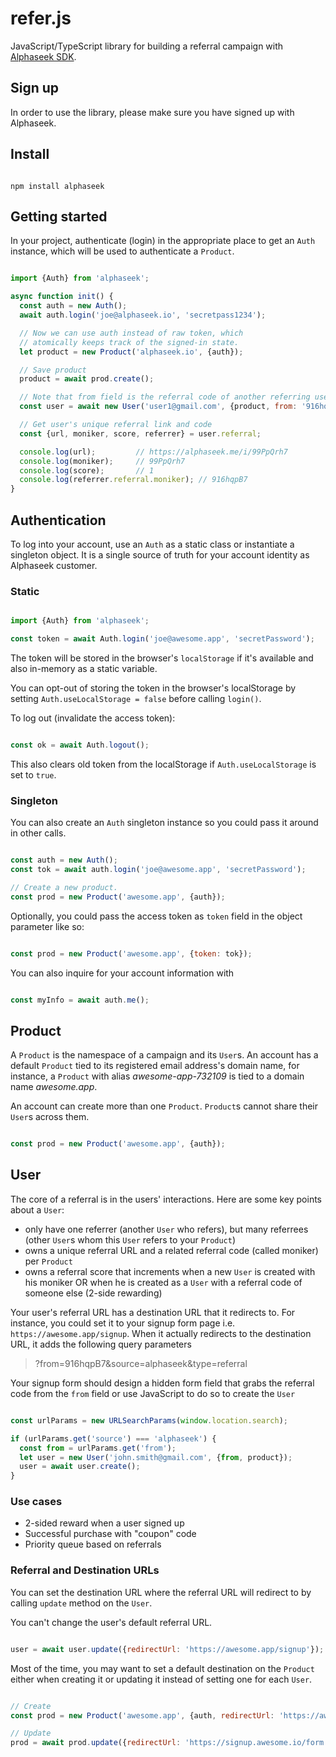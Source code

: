 # refer.js

JavaScript/TypeScript library for building a referral campaign with [Alphaseek SDK](http://alphaseek.io).

## Sign up

In order to use the library, please make sure you have signed up with Alphaseek.

## Install

```shell

npm install alphaseek

```

## Getting started

In your project, authenticate (login) in the appropriate place to get an `Auth` instance, which will be used to authenticate a `Product`.

```javascript

import {Auth} from 'alphaseek';

async function init() {
  const auth = new Auth();
  await auth.login('joe@alphaseek.io', 'secretpass1234');

  // Now we can use auth instead of raw token, which
  // atomically keeps track of the signed-in state.
  let product = new Product('alphaseek.io', {auth});

  // Save product
  product = await prod.create();

  // Note that from field is the referral code of another referring user.
  const user = await new User('user1@gmail.com', {product, from: '916hqpB7'}).create();

  // Get user's unique referral link and code
  const {url, moniker, score, referrer} = user.referral;

  console.log(url);         // https://alphaseek.me/i/99PpQrh7
  console.log(moniker);     // 99PpQrh7
  console.log(score);       // 1
  console.log(referrer.referral.moniker); // 916hqpB7
}

```

## Authentication

To log into your account, use an `Auth` as a static class or instantiate a singleton object. It is a single source of truth for your account identity as Alphaseek customer.

### Static

```js

import {Auth} from 'alphaseek';

const token = await Auth.login('joe@awesome.app', 'secretPassword');

```

The token will be stored in the browser's `localStorage` if it's available and also in-memory as a static variable.

You can opt-out of storing the token in the browser's localStorage by setting `Auth.useLocalStorage = false` before calling `login()`.

To log out (invalidate the access token):

```js

const ok = await Auth.logout();

```

This also clears old token from the localStorage if `Auth.useLocalStorage` is set to `true`.

### Singleton

You can also create an `Auth` singleton instance so you could pass it around in other calls.

```js

const auth = new Auth();
const tok = await auth.login('joe@awesome.app', 'secretPassword');

// Create a new product.
const prod = new Product('awesome.app', {auth});

```

Optionally, you could pass the access token as `token` field in the object parameter
like so:

```js

const prod = new Product('awesome.app', {token: tok});

```

You can also inquire for your account information with

```js

const myInfo = await auth.me();

```

## Product

A `Product` is the namespace of a campaign and its `User`s.
An account has a default `Product` tied to its registered email address's domain name,
for instance, a `Product` with alias *awesome-app-732109* is tied to a domain name
*awesome.app*.

An account can create more than one `Product`. `Product`s cannot share their `User`s
across them.

```js

const prod = new Product('awesome.app', {auth});

```

## User

The core of a referral is in the users' interactions. Here are some key points
about a `User`:

- only have one referrer (another `User` who refers), but many
referrees (other `User`s whom this `User` refers to your `Product`)
- owns a unique referral URL and a related referral code (called moniker) per `Product`
- owns a referral score that increments when a new `User` is created with his moniker
OR when he is created as a `User` with a referral code of someone else (2-side rewarding)

Your user's referral URL has a destination URL that it redirects to. For instance,
you could set it to your signup form page i.e. `https://awesome.app/signup`. When it
actually redirects to the destination URL, it adds the following query parameters

> ?from=916hqpB7&source=alphaseek&type=referral

Your signup form should design a hidden form field that grabs the referral code
from the `from` field or use JavaScript to do so to create the `User`

```js

const urlParams = new URLSearchParams(window.location.search);

if (urlParams.get('source') === 'alphaseek') {
  const from = urlParams.get('from');
  let user = new User('john.smith@gmail.com', {from, product});
  user = await user.create();
}

```

### Use cases

- 2-sided reward when a user signed up
- Successful purchase with "coupon" code
- Priority queue based on referrals

### Referral and Destination URLs

You can set the destination URL where the referral URL will redirect to
by calling `update` method on the `User`.

You can't change the user's default referral URL.

```js

user = await user.update({redirectUrl: 'https://awesome.app/signup'});

```

Most of the time, you may want to set a default destination on the `Product` either when
creating it or updating it instead of setting one for each `User`.

```js

// Create
const prod = new Product('awesome.app', {auth, redirectUrl: 'https://awesome.app/signup'});

// Update
prod = await prod.update({redirectUrl: 'https://signup.awesome.io/form'});

```